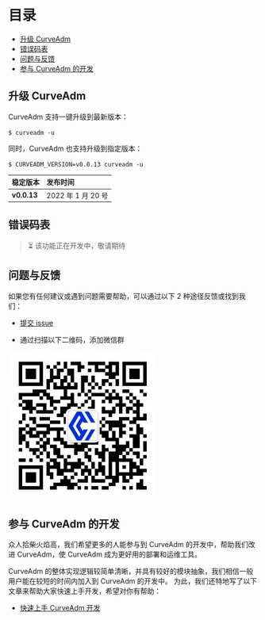 目录
===
* [升级 CurveAdm](#升级-curveadm)
* [错误码表](#错误码表)
* [问题与反馈](#问题与反馈)
* [参与 CurveAdm 的开发](#参与-curveadm-的开发)

升级 CurveAdm
---

CurveAdm 支持一键升级到最新版本：

```shell
$ curveadm -u
```

同时，CurveAdm 也支持升级到指定版本：

```shell
$ CURVEADM_VERSION=v0.0.13 curveadm -u
```

| 稳定版本    | 发布时间           |
| :---        | :---               |
| **v0.0.13** | 2022 年 1 月 20 号 |

错误码表
---

> :hourglass_flowing_sand: 该功能正在开发中，敬请期待 

问题与反馈
---
 
如果您有任何建议或遇到问题需要帮助，可以通过以下 2 种途径反馈或找到我们：

* [提交 issue][issue]
 
* 通过扫描以下二维码，添加微信群

<img src="https://raw.githubusercontent.com/opencurve/curve/master/docs/images/curve-wechat.jpeg" width="300px" height="300px">

参与 CurveAdm 的开发
---

众人拾柴火焰高，我们希望更多的人能参与到 CurveAdm 的开发中，帮助我们改进 CurveAdm，使 CurveAdm 成为更好用的部署和运维工具。

CurveAdm 的整体实现逻辑较简单清晰，并具有较好的模块抽象，我们相信一般用户能在较短的时间内加入到 CurveAdm 的开发中。
为此，我们还特地写了以下文章来帮助大家快速上手开发，希望对你有帮助：

* [快速上手 CurveAdm 开发](develop)

[issue]: https://github.com/opencurve/curveadm/issues
